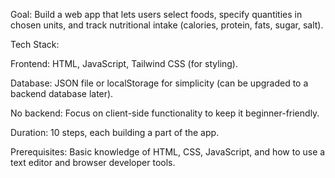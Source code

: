 Goal: Build a web app that lets users select foods, specify quantities in chosen units, and track nutritional intake (calories, protein, fats, sugar, salt).



Tech Stack:





Frontend: HTML, JavaScript, Tailwind CSS (for styling).



Database: JSON file or localStorage for simplicity (can be upgraded to a backend database later).



No backend: Focus on client-side functionality to keep it beginner-friendly.



Duration: 10 steps, each building a part of the app.



Prerequisites: Basic knowledge of HTML, CSS, JavaScript, and how to use a text editor and browser developer tools.
